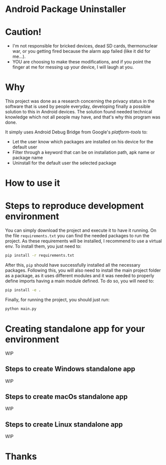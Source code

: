 # Android Package Uninstaller# Caution!* I'm not responsible for bricked devices, dead SD cards, thermonuclear war, or you getting fired because the alarm app failed (like it did for me...).* YOU are choosing to make these modifications, and if you point the finger at me for messing up your device, I will laugh at you.# WhyThis project was done as a research concerning the privacy status in the software that is used by people everyday, developing finally a possible solution to this in Android devices. The solution found needed technical knowledge which not all people may have, and that's why this program was done.It simply uses Android Debug Bridge from Google's _platform-tools_ to:* Let the user know which packages are installed on his device for the default user* Filter through a keyword that can be on installation path, apk name or package name* Uninstall for the default user the selected package# How to use it# Steps to reproduce development environmentYou can simply download the project and execute it to have it running. On the file `requirements.txt` you can find the needed packages to run the project. As these requirements will be installed, I recommend to use a virtual env. To install them, you just need to:```bashpip install -r requirements.txt```After this, `pip` should have successfully installed all the necessary packages. Following this, you will also need to install the main project folder as a package, as it uses different modules and it was needed to properly define imports having a main module defined. To do so, you will need to:```bashpip install -e .```Finally, for running the project, you should just run:```bashpython main.py```# Creating standalone app for your environmentWIP## Steps to create Windows standalone appWIP## Steps to create macOs standalone appWIP## Steps to create Linux standalone appWIP# Thanks
